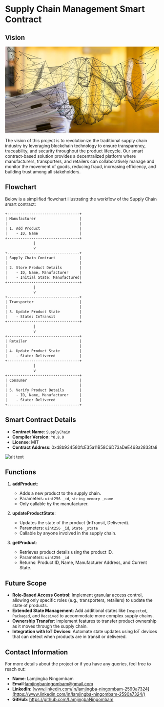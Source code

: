 # Supply Chain Management Smart Contract

## Vision
![alt text](image.png)

The vision of this project is to revolutionize the traditional supply chain industry by leveraging blockchain technology to ensure transparency, traceability, and security throughout the product lifecycle. Our smart contract-based solution provides a decentralized platform where manufacturers, transporters, and retailers can collaboratively manage and monitor the movement of goods, reducing fraud, increasing efficiency, and building trust among all stakeholders.

## Flowchart

Below is a simplified flowchart illustrating the workflow of the Supply Chain smart contract:

```
+---------------------------------+
| Manufacturer                    |
|                                 |
| 1. Add Product                  |
|    - ID, Name                   |
+---------------------------------+
             |
             v
+---------------------------------+
| Supply Chain Contract           |
|                                 |
| 2. Store Product Details        |
|    - ID, Name, Manufacturer     |
|    - Initial State: Manufactured|
+---------------------------------+
             |
             v
+---------------------------------+
| Transporter                     |
|                                 |
| 3. Update Product State         |
|    - State: InTransit           |
+---------------------------------+
             |
             v
+---------------------------------+
| Retailer                        |
|                                 |
| 4. Update Product State         |
|    - State: Delivered           |
+---------------------------------+
             |
             v
+---------------------------------+
| Consumer                        |
|                                 |
| 5. Verify Product Details       |
|    - ID, Name, Manufacturer     |
|    - State: Delivered           |
+---------------------------------+
```

## Smart Contract Details

- **Contract Name**: `SupplyChain`
- **Compiler Version**: `^0.8.0`
- **License**: MIT
- **Contract Address**: 0xd8b934580fcE35a11B58C6D73aDeE468a2833fa8

![alt text](<Screenshot 2024-08-21 115258-1.png>)

## Functions

1. **addProduct**:
   - Adds a new product to the supply chain.
   - Parameters: `uint256 _id`, `string memory _name`
   - Only callable by the manufacturer.

2. **updateProductState**:
   - Updates the state of the product (InTransit, Delivered).
   - Parameters: `uint256 _id`, `State _state`
   - Callable by anyone involved in the supply chain.

3. **getProduct**:
   - Retrieves product details using the product ID.
   - Parameters: `uint256 _id`
   - Returns: Product ID, Name, Manufacturer Address, and Current State.

## Future Scope

- **Role-Based Access Control**: Implement granular access control, allowing only specific roles (e.g., transporters, retailers) to update the state of products.
- **Extended State Management**: Add additional states like `Inspected`, `Packaged`, and `Received` to accommodate more complex supply chains.
- **Ownership Transfer**: Implement features to transfer product ownership as it moves through the supply chain.
- **Integration with IoT Devices**: Automate state updates using IoT devices that can detect when products are in transit or delivered.

## Contact Information

For more details about the project or if you have any queries, feel free to reach out:

- **Name**: Lamjingba Ningombam
- **Email**:lamjingbaningombam@gmail.com
- **LinkedIn**: [www.linkedin.com/in/lamjingba-ningombam-2590a7324](https://www.linkedin.com/in/lamjingba-ningombam-2590a7324/)
- **GitHub**: https://github.com/LamjingbaNingombam